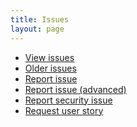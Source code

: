 ```yaml
---
title: Issues
layout: page
---
```


<ul class="list--slat"> 
  <li><a href="https://bugzilla.redhat.com/buglist.cgi?product=Zanata&amp;bug_status=__open__">View issues</a></li>
  <li><a href="http://code.google.com/p/flies/issues/list">Older issues</a></li>
  <li><a href="https://bugzilla.redhat.com/enter_bug.cgi?format=guided&amp;product=Zanata">Report issue</a></li>
  <li><a href="https://bugzilla.redhat.com/enter_bug.cgi?product=Zanata">Report issue (advanced)</a></li>
  <li><a href="https://bugzilla.redhat.com/enter_bug.cgi?alias=&amp;assigned_to=&amp;attachurl=&amp;bit-218=1&amp;blocked=&amp;bug_file_loc=http%3A%2F%2F&amp;bug_severity=unspecified&amp;bug_status=NEW&amp;cc=zanata-list%40redhat.com&amp;cf_build_id=&amp;cf_clone_of=&amp;cf_environment=&amp;cf_internal_whiteboard=&amp;cf_issuetracker=&amp;cf_story_points=---&amp;comment=Description%20of%20problem%3A%0D%0A%0D%0A%0D%0AVersion-Release%20number%20of%20selected%20component%20%28if%20applicable%29%3A%0D%0A%0D%0A%0D%0AHow%20reproducible%3A%0D%0A%0D%0A%0D%0ASteps%20to%20Reproduce%3A%0D%0A1.%0D%0A2.%0D%0A3.%0D%0A%20%20%0D%0AActual%20results%3A%0D%0A%0D%0A%0D%0AExpected%20results%3A%0D%0A%0D%0A%0D%0AAdditional%20info%3A&amp;component=Security&amp;contenttypeentry=&amp;contenttypemethod=autodetect&amp;contenttypeselection=text%2Fplain&amp;data=&amp;deadline=&amp;defined_cf_partner=&amp;dependson=&amp;description=&amp;estimated_time=&amp;external_bug_id=&amp;external_id=0&amp;flag_type-155=X&amp;flag_type-16=X&amp;form_name=enter_bug&amp;keywords=&amp;maketemplate=Remember%20values%20as%20bookmarkable%20template&amp;op_sys=Unspecified&amp;priority=unspecified&amp;product=Zanata&amp;qa_contact=&amp;rep_platform=Unspecified&amp;short_desc=Security%3A%20&amp;status_whiteboard=&amp;target_milestone=---&amp;target_release=---&amp;version=unspecified">Report security issue</a></li>
  <li><a href="https://bugzilla.redhat.com/enter_bug.cgi?alias=&amp;assigned_to=&amp;attachurl=&amp;blocked=&amp;bug_file_loc=http%3A%2F%2F&amp;bug_severity=unspecified&amp;bug_status=NEW&amp;cf_build_id=&amp;cf_clone_of=&amp;cf_environment=&amp;cf_internal_whiteboard=&amp;cf_issuetracker=&amp;cf_story_points=---&amp;comment=User%20story%3A%20As%20a%20___%20I%20would%20like%20to%20___%20so%20that%20___%0D%0A&amp;contenttypeentry=&amp;contenttypemethod=autodetect&amp;contenttypeselection=text%2Fplain&amp;data=&amp;deadline=&amp;defined_cf_partner=&amp;dependson=&amp;description=&amp;estimated_time=&amp;external_bug_id=&amp;external_id=0&amp;flag_type-155=X&amp;flag_type-16=X&amp;form_name=enter_bug&amp;keywords=UserStory%20&amp;maketemplate=Remember%20values%20as%20bookmarkable%20template&amp;op_sys=Unspecified&amp;priority=unspecified&amp;product=Zanata&amp;qa_contact=&amp;rep_platform=Unspecified&amp;short_desc=User%20story%3A%20As%20a%20___%20I%20would%20like%20to%20___%20so%20that%20___&amp;status_whiteboard=&amp;target_milestone=---&amp;target_release=---&amp;version=unspecified">Request user story</a></li>
</ul>

